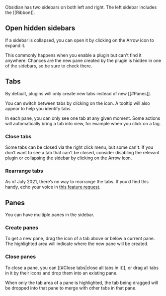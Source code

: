 Obsidian has two sidebars on both left and right. The left sidebar includes the [[Ribbon]].

## Open hidden sidebars

If a sidebar is collapsed, you can open it by clicking on the Arrow icon to expand it.

This commonly happens when you enable a plugin but can't find it anywhere. Chances are the new pane created by the plugin is hidden in one of the sidebars, so be sure to check there.

## Tabs

By default, plugins will only create new tabs instead of new [[#Panes]].

You can switch between tabs by clicking on the icon. A tooltip will also appear to help you identify tabs.

In each pane, you can only see one tab at any given moment. Some actions will automatically bring a tab into view, for example when you click on a tag.

### Close tabs

Some tabs can be closed via the right click menu, but some can't. If you don’t want to see a tab that can't be closed, consider disabling the relevant plugin or collapsing the sidebar by clicking on the Arrow icon.

### Rearrange tabs

As of July 2021, there’s no way to rearrange the tabs. If you’d find this handy, echo your voice in [this feature request](https://forum.obsidian.md/t/reorder-tabs-of-panels-in-left-sidebar/9812).

## Panes

You can have multiple panes in the sidebar.

### Create panes

To get a new pane, drag the icon of a tab above or below a current pane. The highlighted area will indicate where the new pane will be created.

### Close panes

To close a pane, you can [[#Close tabs|close all tabs in it]], or drag all tabs in it by their icons and drop them into an existing pane.

When only the tab area of a pane is highlighted, the tab being dragged will be dropped into that pane to merge with other tabs in that pane.
